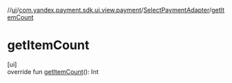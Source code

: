 //[ui](../../../index.md)/[com.yandex.payment.sdk.ui.view.payment](../index.md)/[SelectPaymentAdapter](index.md)/[getItemCount](get-item-count.md)

# getItemCount

[ui]\
override fun [getItemCount](get-item-count.md)(): Int
